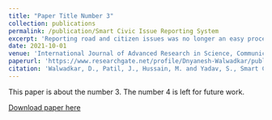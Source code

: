 ```yaml
---
title: "Paper Title Number 3"
collection: publications
permalink: /publication/Smart Civic Issue Reporting System
excerpt: 'Reporting road and citizen issues was no longer an easy process for citizens. Reporting problems such as road damage, street cleaning, dents, trash can overflows, street lightpost damage, or anything under the supervision of a municipality requires lengthy steps and procedures. There is still no guarantee that this is the case. Reported complaints will be processed by the competent authority. If daily 1000 complaints get registered then Because of this, most complaints are unheard, unanswered, and unresolved because the company is too large to handle small complaints from one person. To facilitate this grievance, we will implement an Smart Android application that citizens can use to report infrastructure issues in their city to relevant authorities. Therefore, whenever people encounter urban infrastructure, transportation, environmental cleanliness, or disruptions in their daily lives, they can share, discuss, and resolve issues with relevant authorities through this online Android portal. Complaints are registered via the mobile application. A hybrid CNN-RNN image processing algorithm & using the SVM-NLP model detects the severity of registered problems, so based on that higher severe issues get addressed first. The GPS (Global Positioning System) sensor on smart mobile devices can pinpoint the exact location of the problem zone and use the camera to record the problem area as visual evidence. The system then generates a form containing all the data and location and visual evidence entered by the user and sends it to a central server. The central server notifies the relevant agencies.'
date: 2021-10-01
venue: 'International Journal of Advanced Research in Science, Communication and Technology (IJARSCT)'
paperurl: 'https://www.researchgate.net/profile/Dnyanesh-Walwadkar/publication/359118551_Smart_Civic_Issue_Reporting_System/links/6228ed13a39db062db8d7b1b/Smart-Civic-Issue-Reporting-System.pdf'
citation: 'Walwadkar, D., Patil, J., Hussain, M. and Yadav, S., Smart Civic Issue Reporting System. <i>International Journal of Advanced Research in Science, Communication and Technology (IJARSCT)</i>. 1(3).'
---
```

This paper is about the number 3. The number 4 is left for future work.

[Download paper here](https://www.researchgate.net/profile/Dnyanesh-Walwadkar/publication/359118551_Smart_Civic_Issue_Reporting_System/links/6228ed13a39db062db8d7b1b/Smart-Civic-Issue-Reporting-System.pdf)

